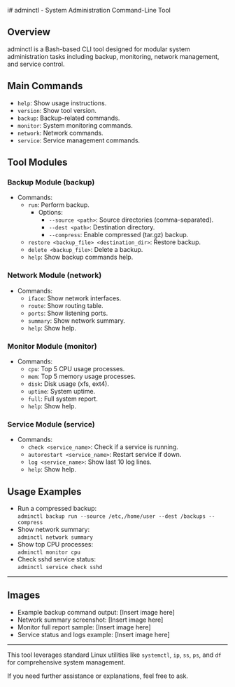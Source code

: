i# adminctl - System Administration Command-Line Tool

## Overview
adminctl is a Bash-based CLI tool designed for modular system administration tasks including backup, monitoring, network management, and service control.

## Main Commands
- `help`: Show usage instructions.
- `version`: Show tool version.
- `backup`: Backup-related commands.
- `monitor`: System monitoring commands.
- `network`: Network commands.
- `service`: Service management commands.

## Tool Modules

### Backup Module (backup)
- Commands:
  - `run`: Perform backup.
    - Options:
      - `--source <path>`: Source directories (comma-separated).
      - `--dest <path>`: Destination directory.
      - `--compress`: Enable compressed (tar.gz) backup.
  - `restore <backup_file> <destination_dir>`: Restore backup.
  - `delete <backup_file>`: Delete a backup.
  - `help`: Show backup commands help.

### Network Module (network)
- Commands:
  - `iface`: Show network interfaces.
  - `route`: Show routing table.
  - `ports`: Show listening ports.
  - `summary`: Show network summary.
  - `help`: Show help.

### Monitor Module (monitor)
- Commands:
  - `cpu`: Top 5 CPU usage processes.
  - `mem`: Top 5 memory usage processes.
  - `disk`: Disk usage (xfs, ext4).
  - `uptime`: System uptime.
  - `full`: Full system report.
  - `help`: Show help.

### Service Module (service)
- Commands:
  - `check <service_name>`: Check if a service is running.
  - `autorestart <service_name>`: Restart service if down.
  - `log <service_name>`: Show last 10 log lines.
  - `help`: Show help.

## Usage Examples
- Run a compressed backup:  
  `adminctl backup run --source /etc,/home/user --dest /backups --compress`
- Show network summary:  
  `adminctl network summary`
- Show top CPU processes:  
  `adminctl monitor cpu`
- Check sshd service status:  
  `adminctl service check sshd`

---

## Images
- Example backup command output: [Insert image here]
- Network summary screenshot: [Insert image here]
- Monitor full report sample: [Insert image here]
- Service status and logs example: [Insert image here]

---

This tool leverages standard Linux utilities like `systemctl`, `ip`, `ss`, `ps`, and `df` for comprehensive system management.

If you need further assistance or explanations, feel free to ask.















